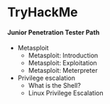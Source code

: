 # TryHackMe 
#### Junior Penetration Tester Path
- Metasploit
	- Metasploit: Introduction
	- Metasploit: Exploitation
	- Metasploit: Meterpreter
- Privilege escalation
	- What is the Shell?
	- Linux Privilege Escalation

